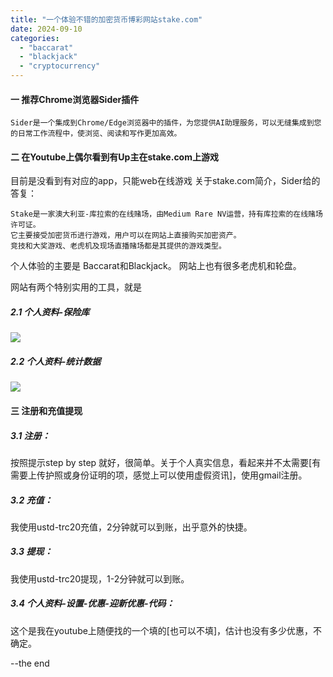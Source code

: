 ```yaml
---
title: "一个体验不错的加密货币博彩网站stake.com"
date: 2024-09-10
categories: 
  - "baccarat"
  - "blackjack"
  - "cryptocurrency"
---
```


#### 一 推荐Chrome浏览器Sider插件

```
Sider是一个集成到Chrome/Edge浏览器中的插件，为您提供AI助理服务，可以无缝集成到您的日常工作流程中，使浏览、阅读和写作更加高效。
```

#### 二 在Youtube上偶尔看到有Up主在stake.com上游戏

目前是没看到有对应的app，只能web在线游戏 关于stake.com简介，Sider给的答复：

```
Stake是一家澳大利亚-库拉索的在线赌场，由Medium Rare NV运营，持有库拉索的在线赌场许可证。
它主要接受加密货币进行游戏，用户可以在网站上直接购买加密资产。
竞技和大奖游戏、老虎机及现场直播赌场都是其提供的游戏类型。
```

个人体验的主要是 Baccarat和Blackjack。 网站上也有很多老虎机和轮盘。

网站有两个特别实用的工具，就是

##### 2.1 个人资料-保险库

![](https://poker-x-studio.github.io/images/chrome_xvo2sntP3V.png)

##### 2.2 个人资料-统计数据

![](https://poker-x-studio.github.io/images/chrome_KeDk7w78nt.png)

#### 三 注册和充值提现

##### 3.1 注册：

按照提示step by step 就好，很简单。关于个人真实信息，看起来并不太需要\[有需要上传护照或身份证明的项，感觉上可以使用虚假资讯\]，使用gmail注册。

##### 3.2 充值：

我使用ustd-trc20充值，2分钟就可以到账，出乎意外的快捷。

##### 3.3 提现：

我使用ustd-trc20提现，1-2分钟就可以到账。

##### 3.4 个人资料-设置-优惠-迎新优惠-代码：

这个是我在youtube上随便找的一个填的\[也可以不填\]，估计也没有多少优惠，不确定。

\--the end
